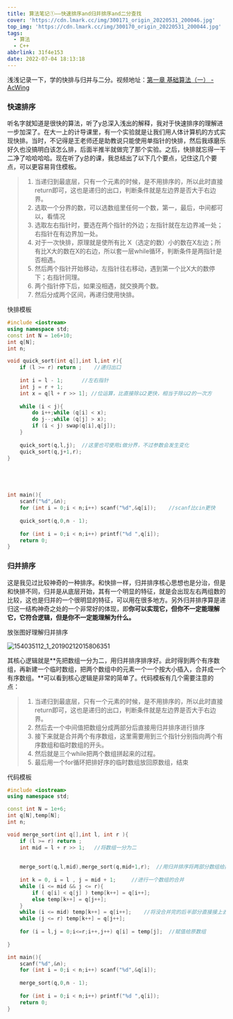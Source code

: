 ```yaml
---
title: 算法笔记①——快速排序and归并排序and二分查找
cover: 'https://cdn.lmark.cc/img/300171_origin_20220531_200046.jpg'
top_img: 'https://cdn.lmark.cc/img/300170_origin_20220531_200044.jpg'
tags:
  - 算法
  - C++
abbrlink: 31f4e153
date: 2022-07-04 18:13:18
---
```


浅浅记录一下，学的快排与归并与二分。视频地址：[第一章 基础算法（一） - AcWing](https://www.acwing.com/video/10/)



### 快速排序

听名字就知道是很快的算法，听了y总深入浅出的解释，我对于快速排序的理解进一步加深了。在大一上的计导课里，有一个实验就是让我们用人体计算机的方式实现快排。当时，不记得是王老师还是助教说只能使用单指针的快排，然后我琢磨乐好久也没搞明白该怎么排，后面半推半就做完了那个实验。之后，快排就忘得一干二净了哈哈哈哈。现在听了y总的课，我总结出了以下几个要点，记住这几个要点，可以更容易背住模板。

> 1. 当递归到最底层，只有一个元素的时候，是不用排序的，所以此时直接return即可，这也是递归的出口，判断条件就是左边界是否大于右边界。
> 2. 选取一个分界的数，可以选数组里任何一个数，第一，最后，中间都可以，看情况
> 3. 选取左右指针时，要选在两个指针的外边；左指针就在左边界减一处；右指针在有边界加一处。
> 4. 对于一次快排，原理就是使所有比 X（选定的数）小的数在X左边；所有比X大的数在X的右边，所以套一层while循环，判断条件是两指针是否相遇。
> 5. 然后两个指针开始移动，左指针往右移动，遇到第一个比X大的数停下；右指针同理。
> 6. 两个指针停下后，如果没相遇，就交换两个数。
> 7. 然后分成两个区间，再递归使用快排。

快排模板

```c++
#include <iostream>
using namespace std;
const int N = 1e6+10;
int q[N];
int n; 

void quick_sort(int q[],int l,int r){
	if (l >= r) return ;	//递归出口
    
	int i = l - 1;		//左右指针
	int j = r + 1;
	int x = q[l + r >> 1]; //位运算，比直接除以2更快，相当于除以2的一次方
    
	while (i < j){
		do i++;while (q[i] < x);
		do j--;while (q[j] > x);
		if (i < j) swap(q[i],q[j]);
	}
    
	quick_sort(q,l,j);	//这里也可使用i做分界，不过参数会发生变化
	quick_sort(q,j+1,r); 
}





int main(){
	scanf("%d",&n);
	for (int i = 0;i < n;i++) scanf("%d",&q[i]);	//scanf比cin更快
	
	quick_sort(q,0,n - 1);
	
	for (int i = 0;i < n;i++) printf("%d ",q[i]);
	return 0;
} 
```





### 归并排序

这是我见过比较神奇的一种排序。和快排一样，归并排序核心思想也是分治，但是和快排不同，归并是从底层开始，其有一个明显的特征，就是会出现左右两组数的比较，这也是归并的一个很明显的特征，可以用在很多地方。另外归并排序算是递归这一结构神奇之处的一个非常好的体现，即**你可以实现它，但你不一定能理解它，它符合逻辑，但是你不一定能理解为什么。**

放张图好理解归并排序

![154035112_1_20190212015806351](http://cdn.lmark.cc/img/154035112_1_20190212015806351.jpg)

其核心逻辑就是**先把数组一分为二，用归并排序排序好。此时得到两个有序数组，再新建一个临时数组，把两个数组中的元素一个一个按大小插入，合并成一个有序数组。**可以看到核心逻辑是非常的简单了。代码模板有几个需要注意的点：

> 1. 当递归到最底层，只有一个元素的时候，是不用排序的，所以此时直接return即可，这也是递归的出口，判断条件就是左边界是否大于右边界。
> 2. 然后去一个中间值把数组分成两部分后直接用归并排序进行排序
> 3. 接下来就是合并两个有序数组，这里需要用到三个指针分别指向两个有序数组和临时数组的开头。
> 4. 然后就是三个while把两个数组拼起来的过程。
> 5. 最后用一个for循环把排好序的临时数组放回原数组，结束



代码模板

```c++
#include <iostream>
using namespace std;

const int N = 1e+6;
int q[N],temp[N];
int n;

void merge_sort(int q[],int l, int r ){
    if (l >= r) return ;
    int mid = l + r >> 1;	//将数组一分为二
    
    
    merge_sort(q,l,mid),merge_sort(q,mid+1,r);	//用归并排序将两部分数组给排好序
    
    int k = 0, i = l , j = mid + 1;		//进行一个数组的合并
    while (i <= mid && j <= r){
        if ( q[i] < q[j] ) temp[k++] = q[i++];
        else temp[k++] = q[j++];
    }
    while (i <= mid) temp[k++] = q[i++];	//将没合并完的后半部分直接接上去
    while (j <= r) temp[k++] = q[j++];
    
    for (i = l,j = 0;i<=r;i++,j++) q[i] = temp[j];	//赋值给原数组
    
}

int main(){
    scanf("%d",&n);
	for (int i = 0;i < n;i++) scanf("%d",&q[i]);
	
	merge_sort(q,0,n - 1);
	
	for (int i = 0;i < n;i++) printf("%d ",q[i]);
    return 0;
}
```

